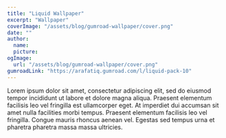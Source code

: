 ```yaml
---
title: "Liquid Wallpaper"
excerpt: "Wallpaper"
coverImage: "/assets/blog/gumroad-wallpaper/cover.png"
date: ""
author:
  name:
  picture:
ogImage:
  url: "/assets/blog/gumroad-wallpaper/cover.png"
gumroadLink: "https://arafatiq.gumroad.com/l/liquid-pack-10"
---
```


Lorem ipsum dolor sit amet, consectetur adipiscing elit, sed do eiusmod tempor incididunt ut labore et dolore magna aliqua. Praesent elementum facilisis leo vel fringilla est ullamcorper eget. At imperdiet dui accumsan sit amet nulla facilities morbi tempus. Praesent elementum facilisis leo vel fringilla. Congue mauris rhoncus aenean vel. Egestas sed tempus urna et pharetra pharetra massa massa ultricies.
